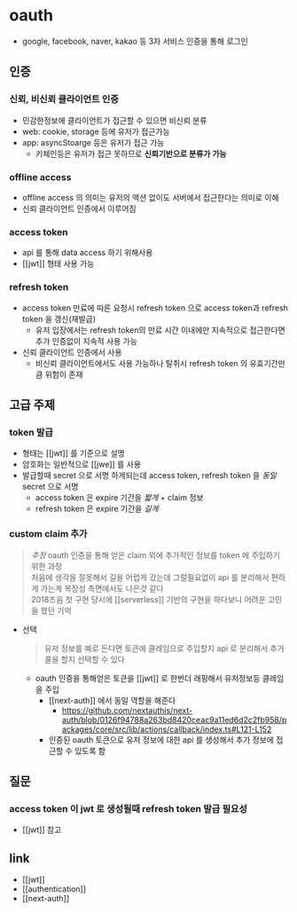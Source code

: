 # oauth
- google, facebook, naver, kakao 등 3자 서비스 인증을 통해 로그인

## 인증
### 신뢰, 비신뢰 클라이언트 인증
- 민감한정보에 클라이언트가 접근할 수 있으면 비신뢰 분류
- web: cookie, storage 등에 유저가 접근가능
- app: asyncStoarge 등은 유저가 접근 가능
  - 키체인등은 유저가 접근 못하므로 **신뢰기반으로 분류가 가능**

### offline access 
- offline access 의 의미는 유저의 액션 없이도 서버에서 접근한다는 의미로 이해
- 신뢰 클라이언트 인증에서 이루어짐

### access token
- api 를 통해 data access 하기 위해사용
- [[jwt]] 형태 사용 가능

### refresh token
- access token 만료에 따른 요청시 refresh token 으로 access token과 refresh token 을 갱신(재발급)
  - 유저 입장에서는 refresh token의 만료 시간 이내에만 지속적으로 접근한다면 추가 인증없이 지속적 사용 가능
- 신뢰 클라이언트 인증에서 사용
  - 비신뢰 클라이언트에서도 사용 가능하나 탈취시 refresh token 의 유효기간만큼 위험이 존재

## 고급 주제
### token 발급
- 형태는 [[jwt]] 를 기준으로 설명
- 암호화는 일반적으로 [[jwe]] 를 사용
- 발급할때 secret 으로 서명 하게되는데 access token, refresh token 을 *동일* secret 으로 서명
  - access token 은 expire 기간을 *짧게* + claim 정보
  - refresh token 은 expire 기간을 *길게*

### custom claim 추가
> *추정* oauth 인증을 통해 얻은 claim 외에 추가적인 정보를 token 에 주입하기 위한 과정  
> 처음에 생각을 잘못해서 길을 어렵게 갔는데 그럴필요없이 api 를 분리해서 편하게 가는게 복장성 측면에서도 나은것 같다  
> 2018즈음 첫 구현 당시에 [[serverless]] 기반의 구현을 하다보니 어려운 고민을 했던 기억

- 선택
  > 유저 정보를 예로 든다면 토큰에 클레임으로 주입할지 api 로 분리해서 추가 콜을 할지 선택할 수 있다
  - oauth 인증을 통해얻은 토큰을 [[jwt]] 로 한번더 래핑해서 유저정보등 클레임을 주입
    - [[next-auth]] 에서 동일 역할을 해준다
      + https://github.com/nextauthjs/next-auth/blob/0126f94788a263bd8420ceac9a11ed6d2c2fb958/packages/core/src/lib/actions/callback/index.ts#L121-L152
    - 인증된 oauth 토큰으로 유저 정보에 대한 api 를 생성해서 추가 정보에 접근할 수 있도록 함

## 질문
### access token 이 jwt 로 생성될때 refresh token 발급 필요성
- [[jwt]] 참고

## link
- [[jwt]]
- [[authentication]]
- [[next-auth]]
